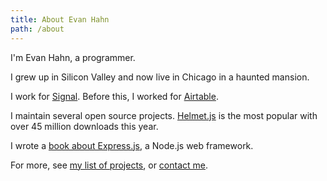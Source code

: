 ```yaml
---
title: About Evan Hahn
path: /about
---
```


I'm Evan Hahn, a programmer.

I grew up in Silicon Valley and now live in Chicago in a haunted mansion.

I work for [Signal](https://signal.org/). Before this, I worked for [Airtable](https://airtable.com).

I maintain several open source projects. [Helmet.js](https://helmetjs.github.io/) is the most popular with over 45 million downloads this year.

I wrote a [book about Express.js](https://www.manning.com/books/express-in-action?utm_source=express-in-action&utm_medium=affiliate&utm_campaign=book_hahn_express_4_7_16&a_aid=express-in-action&a_bid=fe3fcff7), a Node.js web framework.

For more, see [my list of projects](/projects), or [contact me](/contact).
